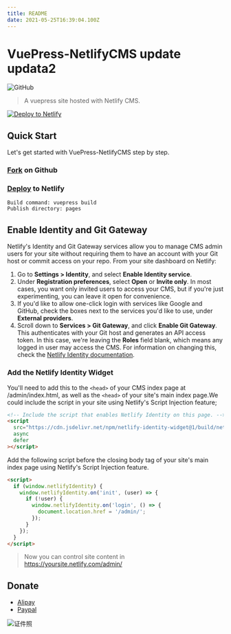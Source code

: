 ```yaml
---
title: README
date: 2021-05-25T16:39:04.100Z
---
```

# VuePress-NetlifyCMS update updata2

![GitHub](https://img.shields.io/github/license/DemoMacro/VuePress-NetlifyCMS)

> A vuepress site hosted with Netlify CMS.

<!-- Markdown snippet -->

[![Deploy to Netlify](https://www.netlify.com/img/deploy/button.svg)](https://app.netlify.com/start/deploy?repository=https://github.com/DemoMacro/VuePress-NetlifyCMS/)

## Quick Start

Let's get started with VuePress-NetlifyCMS step by step.

### [Fork](https://github.com/DemoMacro/VuePress-NetlifyCMS/fork) on Github

### [Deploy](https://app.netlify.com/start/deploy?repository=https://github.com/DemoMacro/VuePress-NetlifyCMS) to Netlify

```
Build command: vuepress build
Publish directory: pages
```

## Enable Identity and Git Gateway

Netlify's Identity and Git Gateway services allow you to manage CMS admin users for your site without requiring them to have an account with your Git host or commit access on your repo. From your site dashboard on Netlify:

1. Go to **Settings > Identity**, and select **Enable Identity service**.
2. Under **Registration preferences**, select **Open** or **Invite only**. In most cases, you want only invited users to access your CMS, but if you're just experimenting, you can leave it open for convenience.
3. If you'd like to allow one-click login with services like Google and GitHub, check the boxes next to the services you'd like to use, under **External providers**.
4. Scroll down to **Services > Git Gateway**, and click **Enable Git Gateway**. This authenticates with your Git host and generates an API access token. In this case, we're leaving the **Roles** field blank, which means any logged in user may access the CMS. For information on changing this, check the [Netlify Identity documentation](https://www.netlify.com/docs/identity/).

### Add the Netlify Identity Widget

You'll need to add this to the `<head>` of your CMS index page at /admin/index.html, as well as the `<head>` of your site's main index page.We could include the script in your site using Netlify's Script Injection feature;

```html
<!-- Include the script that enables Netlify Identity on this page. -->
<script
  src="https://cdn.jsdelivr.net/npm/netlify-identity-widget@1/build/netlify-identity-widget.min.js"
  async
  defer
></script>
```

Add the following script before the closing body tag of your site's main index page using Netlify's Script Injection feature.

```html
<script>
  if (window.netlifyIdentity) {
    window.netlifyIdentity.on('init', (user) => {
      if (!user) {
        window.netlifyIdentity.on('login', () => {
          document.location.href = '/admin/';
        });
      }
    });
  }
</script>
```

> Now you can control site content in https://yoursite.netlify.com/admin/

## Donate

* [Alipay](https://qr.alipay.com/fkx06887yqy4k3q5kemidbc)
* [Paypal](https://www.paypal.me/DemoMacro)

![证件照](证件照.jpeg)